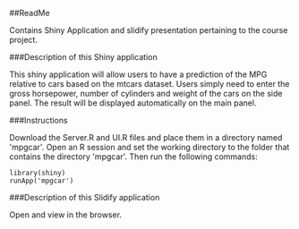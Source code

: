 ##ReadMe

Contains Shiny Application and slidify presentation pertaining to the course project.

###Description of this Shiny application

This shiny application will allow users to have a prediction of the MPG relative to cars based on the mtcars dataset. Users simply need to enter the gross horsepower, number of cylinders and weight of the cars on the side panel. The result will be displayed automatically on the main panel.

###Instructions

Download the Server.R and UI.R files and place them in a directory named 'mpgcar'.
Open an R session and set the working directory to the folder that contains the directory 'mpgcar'. Then run the following commands:

```{r}
library(shiny)
runApp('mpgcar')
```

###Description of this Slidify application

Open and view in the browser.
